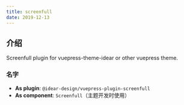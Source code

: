 ```yaml
---
title: screenfull
date: 2019-12-13
---
```


## 介绍

Screenfull plugin for vuepress-theme-idear or other vuepress theme.

### 名字

- **As plugin**: `@idear-design/vuepress-plugin-screenfull`
- **As component**: `Screenfull`（主题开发时使用）
